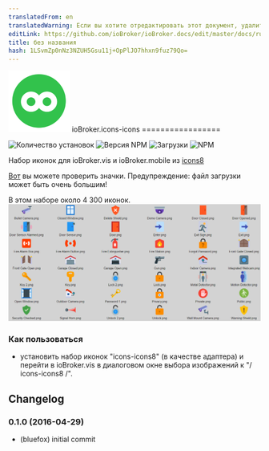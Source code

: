 ```yaml
---
translatedFrom: en
translatedWarning: Если вы хотите отредактировать этот документ, удалите поле «translatedFrom», в противном случае этот документ будет снова автоматически переведен
editLink: https://github.com/ioBroker/ioBroker.docs/edit/master/docs/ru/adapterref/iobroker.icons-icons8/README.md
title: без названия
hash: 1LSvmZp0nNz3NZUH5Gsu11j+OpPlJO7hhxn9fuz79Qo=
---
```

![логотип](../../../en/adapterref/iobroker.icons-icons8/admin/icons8.png) ioBroker.icons-icons =================

![Количество установок](http://iobroker.live/badges/icons-icons8-stable.svg)
![Версия NPM](http://img.shields.io/npm/v/iobroker.icons-icons8.svg)
![Загрузки](https://img.shields.io/npm/dm/iobroker.icons-icons8.svg)
![NPM](https://nodei.co/npm/iobroker.icons-icons8.png?downloads=true)

Набор иконок для ioBroker.vis и ioBroker.mobile из [icons8](https://icons8.com)

[Вот](ICONLIST.md) вы можете проверить значки. Предупреждение: файл загрузки может быть очень большим!

В этом наборе около 4 300 иконок.
![пример](../../../en/adapterref/iobroker.icons-icons8/img/example.png)

### Как пользоваться
- установить набор иконок "icons-icons8" (в качестве адаптера) и перейти в ioBroker.vis в диалоговом окне выбора изображений к "/ icons-icons8 /".

## Changelog
### 0.1.0 (2016-04-29)
* (bluefox) initial commit
